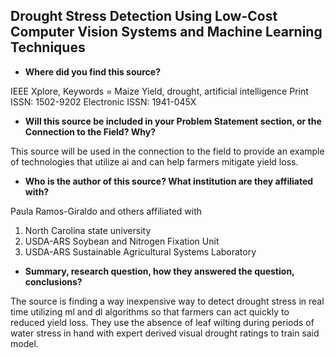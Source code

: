 ## Drought Stress Detection Using Low-Cost Computer Vision Systems and Machine Learning Techniques
- **Where did you find this source?**

IEEE Xplore, 
Keywords = Maize Yield, drought, artificial intelligence
Print ISSN: 1502-9202
Electronic ISSN: 1941-045X

- **Will this source be included in your Problem Statement section, or the Connection to the Field? Why?**

This source will be used in the connection to the field to provide an example of technologies that utilize ai and can help farmers mitigate yield loss.

- **Who is the author of this source? What institution are they affiliated with?**

Paula Ramos-Giraldo and others affiliated with 
1. North Carolina state university
2. USDA-ARS Soybean and Nitrogen Fixation Unit 
3. USDA-ARS Sustainable Agricultural Systems Laboratory

- **Summary, research question, how they answered the question, conclusions?**

The source is finding a way inexpensive way to detect drought stress in real time utilizing ml and dl algorithms so that farmers can act quickly to reduced yield loss. They use the absence of leaf wilting during periods of water stress in hand with expert derived visual drought ratings to train said model.